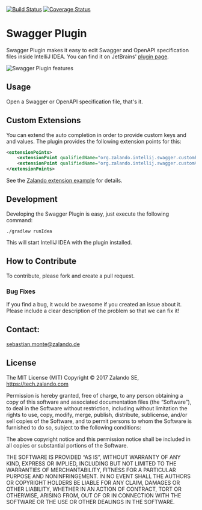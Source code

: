 [![Build Status](https://travis-ci.org/zalando/intellij-swagger.svg?branch=master)](https://travis-ci.org/zalando/intellij-swagger)
[![Coverage Status](https://coveralls.io/repos/github/zalando/intellij-swagger/badge.svg?branch=master)](https://coveralls.io/github/zalando/intellij-swagger?branch=master)

# Swagger Plugin
Swagger Plugin makes it easy to edit Swagger and OpenAPI specification files inside IntelliJ IDEA. You can find it on JetBrains' [plugin page](https://plugins.jetbrains.com/plugin/8347).

![Swagger Plugin features](https://github.com/zalando/intellij-swagger/blob/master/docs/features.gif?raw=true)

## Usage

Open a Swagger or OpenAPI specification file, that's it.

## Custom Extensions

You can extend the auto completion in order to provide custom keys and and values. The plugin provides the following extension points for this:

```xml
<extensionPoints>
    <extensionPoint qualifiedName="org.zalando.intellij.swagger.customFieldFactory" interface="org.zalando.intellij.swagger.extensions.completion.swagger.SwaggerCustomFieldCompletionFactory"/>
    <extensionPoint qualifiedName="org.zalando.intellij.swagger.customValueFactory" interface="org.zalando.intellij.swagger.extensions.completion.swagger.SwaggerCustomValueCompletionFactory"/>
</extensionPoints>
```

See the [Zalando extension example](https://github.com/zalando/intellij-swagger/blob/master/examples/extensions-zalando) for details.

## Development

Developing the Swagger Plugin is easy, just execute the following command:

```./gradlew runIdea```

This will start IntelliJ IDEA with the plugin installed.

## How to Contribute
To contribute, please fork and create a pull request.

### Bug Fixes
If you find a bug, it would be awesome if you created an issue about it. Please include a clear description of the problem so that we can fix it!

## Contact:
sebastian.monte@zalando.de

## License
The MIT License (MIT) Copyright © 2017 Zalando SE, https://tech.zalando.com

Permission is hereby granted, free of charge, to any person obtaining a copy of this software and associated documentation files (the “Software”), to deal in the Software without restriction, including without limitation the rights to use, copy, modify, merge, publish, distribute, sublicense, and/or sell copies of the Software, and to permit persons to whom the Software is furnished to do so, subject to the following conditions:

The above copyright notice and this permission notice shall be included in all copies or substantial portions of the Software.

THE SOFTWARE IS PROVIDED “AS IS”, WITHOUT WARRANTY OF ANY KIND, EXPRESS OR IMPLIED, INCLUDING BUT NOT LIMITED TO THE WARRANTIES OF MERCHANTABILITY, FITNESS FOR A PARTICULAR PURPOSE AND NONINFRINGEMENT. IN NO EVENT SHALL THE AUTHORS OR COPYRIGHT HOLDERS BE LIABLE FOR ANY CLAIM, DAMAGES OR OTHER LIABILITY, WHETHER IN AN ACTION OF CONTRACT, TORT OR OTHERWISE, ARISING FROM, OUT OF OR IN CONNECTION WITH THE SOFTWARE OR THE USE OR OTHER DEALINGS IN THE SOFTWARE.
